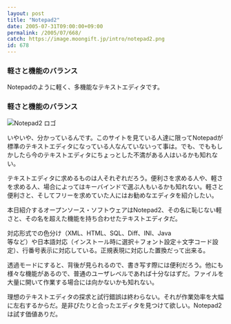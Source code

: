 ```yaml
---
layout: post
title: "Notepad2"
date: 2005-07-31T09:00:00+09:00
permalink: /2005/07/668/
catch: https://image.moongift.jp/intro/notepad2.png
id: 678
---
```

### 軽さと機能のバランス
  
Notepadのように軽く、多機能なテキストエディタです。  
<!--more-->  

### 軽さと機能のバランス
  

![Notepad2 ロゴ](https://image.moongift.jp/intro/notepad2.png "Notepad2 ロゴ")

  

いやいや、分かっているんです。このサイトを見ている人達に限ってNotepadが標準のテキストエディタになっている人なんていないって事は。でも、でももしかしたら今のテキストエディタにちょっとした不満がある人はいるかも知れない。

  

テキストエディタに求めるものは人それぞれだろう。便利さを求める人や、軽さを求める人、場合によってはキーバインドで選ぶ人もいるかも知れない。軽さと便利さと、そしてフリーを求めていた人にはお勧めなエディタを紹介したい。

  

本日紹介するオープンソース・ソフトウェアはNotepad2、その名に恥じない軽さと、その名を超えた機能を持ち合わせたテキストエディタだ。

  

対応形式での色分け（XML、HTML、SQL、Diff、INI、Java  
等など）や日本語対応（インストール時に選択＋フォント設定＋文字コード設定）、行番号表示に対応している。正規表現に対応した置換だって出来る。

  

透過モードにすると、背後が見られるので、書き写す際には便利だろう。他にも様々な機能があるので、普通のユーザレベルであれば十分なはずだ。ファイルを大量に開いて作業する場合には向かないかも知れない。

  

理想のテキストエディタの探求と試行錯誤は終わらない。それが作業効率を大幅に左右するからだ。是非ぴたりと合ったエディタを見つけて欲しい。Notepad2は試す価値ありだ。

